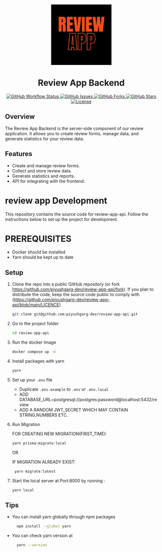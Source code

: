 <p align="center">
  <img src="./icons/REVIEW.svg" alt="Review App Logo" width="200">
</p>

<h1 align="center">Review App Backend</h1>

<p align="center">
  <a href="https://github.com/piyushgarg-dev/review-app-api/actions">
  <img alt="GitHub Workflow Status" src="https://img.shields.io/github/workflow/status/piyushgarg-dev/review-app-api/CI">
  </a>
  <a href="https://github.com/piyushgarg-dev/review-app-api/issues">
  <img alt="GitHub Issues" src="https://img.shields.io/github/issues/piyushgarg-dev/review-app-api">
  </a>
  <a href="https://github.com/piyushgarg-dev/review-app-api/forks">
  <img alt="GitHub Forks" src="https://img.shields.io/github/forks/piyushgarg-dev/review-app-api">
  </a>
  <a href="https://github.com/piyushgarg-dev/review-app-api/stargazers">
  <img alt="GitHub Stars" src="https://img.shields.io/github/stars/piyushgarg-dev/review-app-api">
  </a>
  <a href="https://github.com/piyushgarg-dev/review-app-api/blob/main/LICENSE">
  <img alt="License" src="https://img.shields.io/github/license/piyushgarg-dev/review-app-api">
  </a>
</p>

## Overview

The Review App Backend is the server-side component of our review application. It allows you to create review forms, manage data, and generate statistics for your review data.

## Features

- Create and manage review forms.
- Collect and store review data.
- Generate statistics and reports.
- API for integrating with the frontend.

# review app Development

This repository contains the source code for review-app-api. Follow the instructions below to set up the project for development.

# PREREQUISITES

- Docker should be installed
- Yarn should be kept up to date 

    


## Setup

1. Clone the repo into a public GitHub repository (or fork https://github.com/piyushgarg-dev/review-app-api/fork). If you plan to distribute the code, keep the source code public to comply with (https://github.com/piyushgarg-dev/review-app-api/blob/main/LICENCE). 

    ```sh
    git clone git@github.com:piyushgarg-dev/review-app-api.git
    ```

2. Go to the project folder

   ```sh
   cd review-app-api
   ```

3. Run the docker Image 

   ```sh
   docker compose up -d
   ```
4. Install packages with yarn

   ```sh
   yarn
   ```
5. Set up your `.env` file
   
   - Duplicate `.env.example` to `.env` or `.env.local`
   - ADD DATABASE_URL=postgresql://postgres:password@localhost:5432/review
   - ADD A RANDOM JWT_SECRET WHICH MAY CONTAIN STRING,NUMBERS ETC.

6. Run Migration 
   
   FOR CREATING NEW MIGRATION(FIRST_TIME):
   ```sh
   yarn prisma:migrate:local
   ```
   OR

   IF MIGRATION ALREADY EXIST:
   ```sh
    yarn migrate:latest
   ```

7. Start the local server at Port:8000 by running :
  
    ```sh
   yarn local
   ```

 ## Tips


- You can install yarn globally through npm packages
  ```sh
    npm install --global yarn
    ```
- You can check yarn version at 
  ```sh
    yarn --version
    ```

  
    










